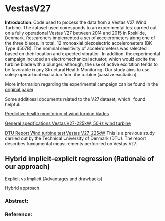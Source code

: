# VestasV27
**Introduction:**
Code used to process the data from a Vestas V27 Wind Turbine.
The dataset used corresponds to an experimental test carried out on a fully operational Vestas V27 between 2014 and 2015 in Roskilde, Denmark.
Researchers implemented a set of accelerometers along one of the three blades. In total, 12 monoaxial piezoelectric accelerometers (BK Type 4507B). The nominal sensitivity of accelerometers was selected based on their location and expected vibration.
In addition, the experimental campaign included an electromechanical actuator, which would excite the turbine blade with a plunger. Although, the use of active excitation tends to be favorable in any Structural Health Monitoring. Our study aims to use solely operational excitation from the turbine (passive excitation).

More information regarding the experimental campaign can be found in the [original paper](https://backend.orbit.dtu.dk/ws/portalfiles/portal/128004294/32_Tcherniak.pdf)

Some additional documents related to the V27 dataset, which I found helpful:

[Predictive health monitoring of wind turbine blades](https://energiforskning.dk/files/slutrapporter/eudp_phm_final_report_v4_-_full_id_494016_id_494018.pdf)

[General specifications Vestas V27-225kW, 50Hz wind turbine](http://www.husdesign.no/lars/V27-Teknisk%20spesifikasjon/gen%20specification%20v27.pdf)

[DTU Report Wind turbine test Vestas V27-225kW](http://www.husdesign.no/lars/V27-Teknisk%20spesifikasjon/gen%20specification%20v27.pdf)
This is a previous study carried out by the Technical University of Denmark (DTU). The report describes fundamental measurements performed on Vestas V27.

## Hybrid implicit-explicit regression (Rationale of our approach)

Explicit vs Implicit (Advantages and drawbacks)

Hybrid approach

### Abstract:

### Reference:


